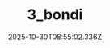 ---
title: "3_bondi"
description: ""
image: "/uploads/photos/1761814502328-3_bondi.webp"
thumbnail: "/uploads/photos/1761814502328-3_bondi-thumb.webp"
width: 6000
height: 4000
featured: true
date: 2025-10-30T08:55:02.336Z
order: 0
---